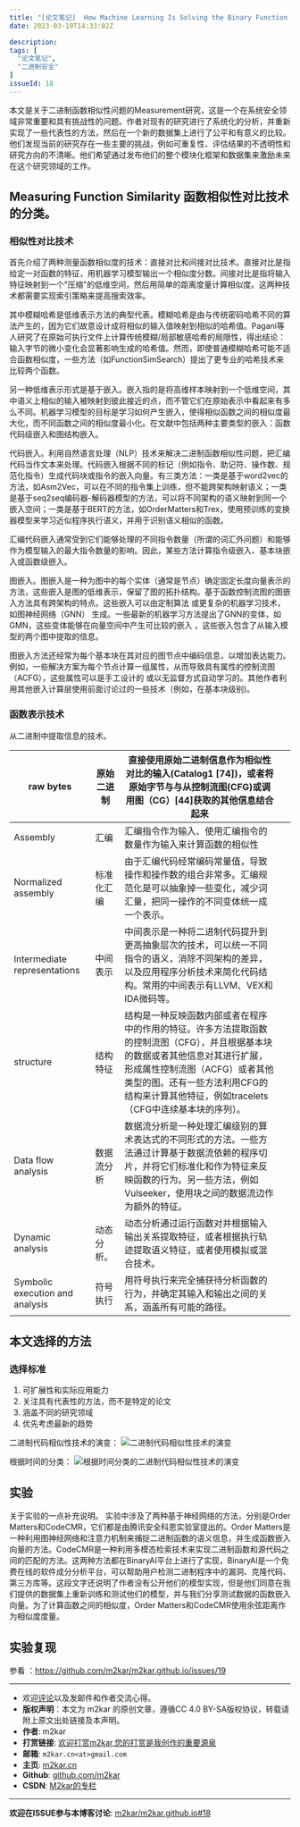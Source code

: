 ```yaml
---
title: "[论文笔记]  How Machine Learning Is Solving the Binary Function Similarity Problem（机器学习如何解决二进制函数相似性问题）"
date: 2023-03-19T14:33:02Z

description: 
tags: [
  "论文笔记",
  "二进制安全"
]
issueId: 18
---
```


本文是关于二进制函数相似性问题的Measurement研究，这是一个在系统安全领域非常重要和具有挑战性的问题。作者对现有的研究进行了系统化的分析，并重新实现了一些代表性的方法，然后在一个新的数据集上进行了公平和有意义的比较。他们发现当前的研究存在一些主要的挑战，例如可重复性、评估结果的不透明性和研究方向的不清晰。他们希望通过发布他们的整个模块化框架和数据集来激励未来在这个研究领域的工作。

## Measuring Function Similarity 函数相似性对比技术的分类。
### 相似性对比技术

首先介绍了两种测量函数相似度的技术：直接对比和间接对比技术。直接对比是指给定一对函数的特征，用机器学习模型输出一个相似度分数。间接对比是指将输入特征映射到一个"压缩"的低维空间，然后用简单的距离度量计算相似度。这两种技术都需要实现索引策略来提高搜索效率。

其中模糊哈希是低维表示方法的典型代表。模糊哈希是由与传统密码哈希不同的算法产生的，因为它们故意设计成将相似的输入值映射到相似的哈希值。Pagani等人研究了在原始可执行文件上计算传统模糊/局部敏感哈希的局限性，得出结论：输入字节的微小变化会显著影响生成的哈希值。然而，即使普通模糊哈希可能不适合函数相似度，一些方法（如FunctionSimSearch）提出了更专业的哈希技术来比较两个函数。

另一种低维表示形式是基于嵌入。嵌入指的是将高维样本映射到一个低维空间，其中语义上相似的输入被映射到彼此接近的点，而不管它们在原始表示中看起来有多么不同。机器学习模型的目标是学习如何产生嵌入，使得相似函数之间的相似度最大化，而不同函数之间的相似度最小化。在文献中包括两种主要类型的嵌入：函数代码级嵌入和图结构嵌入。

代码嵌入。利用自然语言处理（NLP）技术来解决二进制函数相似性问题，把汇编代码当作文本来处理。代码嵌入根据不同的标记（例如指令、助记符、操作数、规范化指令）生成代码块或指令的嵌入向量。有三类方法：一类是基于word2vec的方法，如Asm2Vec，可以在不同的指令集上训练，但不能跨架构映射语义；一类是基于seq2seq编码器-解码器模型的方法，可以将不同架构的语义映射到同一个嵌入空间；一类是基于BERT的方法，如OrderMatters和Trex，使用预训练的变换器模型来学习近似程序执行语义，并用于识别语义相似的函数。

汇编代码嵌入通常受到它们能够处理的不同指令数量（所谓的词汇外问题）和能够作为模型输入的最大指令数量的影响。因此，某些方法计算指令级嵌入、基本块嵌入或函数级嵌入。

图嵌入。图嵌入是一种为图中的每个实体（通常是节点）确定固定长度向量表示的方法，这些嵌入是图的低维表示，保留了图的拓扑结构。基于函数控制流图的图嵌入方法具有跨架构的特点。这些嵌入可以由定制算法 或更复杂的机器学习技术，如图神经网络（GNN） 生成。一些最新的机器学习方法提出了GNN的变体，如GMN，这些变体能够在向量空间中产生可比较的嵌入 ，这些嵌入包含了从输入模型的两个图中提取的信息。

图嵌入方法还经常为每个基本块在其对应的图节点中编码信息，以增加表达能力。例如，一些解决方案为每个节点计算一组属性，从而导致具有属性的控制流图（ACFG），这些属性可以是手工设计的 或以无监督方式自动学习的。其他作者利用其他嵌入计算层使用前面讨论过的一些技术（例如，在基本块级别)。

### 函数表示技术

从二进制中提取信息的技术。

| raw bytes | 原始二进制 | 直接使用原始二进制信息作为相似性对比的输入(Catalog1 [74])，或者将原始字节与与从控制流图(CFG)或调用图（CG）[44]获取的其他信息结合起来 |   |
| --- | --- | --- | --- |
| Assembly | 汇编 | 汇编指令作为输入、使用汇编指令的数量作为输入来计算函数的相似性 |   |
| Normalized assembly | 标准化汇编 | 由于汇编代码经常编码常量值，导致操作和操作数的组合非常多。汇编规范化是可以抽象掉一些变化，减少词汇量，把同一操作的不同变体统一成一个表示。 |   |
| Intermediate representations | 中间表示 | 中间表示是一种将二进制代码提升到更高抽象层次的技术，可以统一不同指令的语义，消除不同架构的差异，以及应用程序分析技术来简化代码结构。常用的中间表示有LLVM、VEX和IDA微码等。 |   |
| structure | 结构特征 | 结构是一种反映函数内部或者在程序中的作用的特征。许多方法提取函数的控制流图（CFG），并且根据基本块的数据或者其他信息对其进行扩展，形成属性控制流图（ACFG）或者其他类型的图。还有一些方法利用CFG的结构来计算其他特征，例如tracelets（CFG中连续基本块的序列）。 |   |
| Data flow analysis | 数据流分析 | 数据流分析是一种处理汇编级别的算术表达式的不同形式的方法。一些方法通过计算基于数据流依赖的程序切片，并将它们标准化和作为特征来反映函数的行为。另一些方法，例如Vulseeker，使用块之间的数据流边作为额外的特征。 |   |
| Dynamic analysis | 动态分析。 | 动态分析通过运行函数对并根据输入输出关系提取特征，或者根据执行轨迹提取语义特征，或者使用模拟或混合技术。 |   |
| Symbolic execution and analysis | 符号执行 | 用符号执行来完全捕获待分析函数的行为，并确定其输入和输出之间的关系，涵盖所有可能的路径。 |   |

本文选择的方法
-------

### 选择标准

1.  可扩展性和实际应用能力
2.  关注具有代表性的方法，而不是特定的论文
3.  涵盖不同的研究领域
4.  优先考虑最新的趋势

二进制代码相似性技术的演变：
![二进制代码相似性技术的演变](https://user-images.githubusercontent.com/16930652/226182660-ef05108c-d902-4fe2-9b0a-a6e9f8af2d4c.png)

根据时间的分类：
![根据时间分类的二进制代码相似性技术的演变](https://user-images.githubusercontent.com/16930652/226182665-c31f760f-2cf5-419b-b611-fe039982dc36.png)

## 实验
关于实验的一点补充说明。
实验中涉及了两种基于神经网络的方法，分别是Order Matters和CodeCMR，它们都是由腾讯安全科恩实验室提出的。Order Matters是一种利用图神经网络和注意力机制来捕捉二进制函数的语义信息，并生成函数嵌入向量的方法。CodeCMR是一种利用多模态检索技术来实现二进制函数和源代码之间的匹配的方法。这两种方法都在BinaryAI平台上进行了实现，BinaryAI是一个免费在线的软件成分分析平台，可以帮助用户检测二进制程序中的漏洞、克隆代码、第三方库等。这段文字还说明了作者没有公开他们的模型实现，但是他们同意在我们提供的数据集上重新训练和测试他们的模型，并与我们分享测试数据的函数嵌入向量。为了计算函数之间的相似度，Order Matters和CodeCMR使用余弦距离作为相似度度量。

## 实验复现
参看 ：https://github.com/m2kar/m2kar.github.io/issues/19

<hr/>

- 欢迎[评论](https://github.com/m2kar/m2kar.github.io/issues/18)以及发邮件和作者交流心得。
- **版权声明**：本文为 m2kar 的原创文章，遵循CC 4.0 BY-SA版权协议，转载请附上原文出处链接及本声明。
- **作者**: m2kar
- **打赏链接**: [欢迎打赏m2kar,您的打赏是我创作的重要源泉](http://m2kar-cn.mikecrm.com/wy97haW)
- **邮箱**: `m2kar.cn<at>gmail.com`
- **主页**: [m2kar.cn](https://m2kar.cn)
- **Github**: [github.com/m2kar](https://github.com/m2kar)
- **CSDN**: [M2kar的专栏](https://m2kar.blog.csdn.net)

<hr/>

**欢迎在ISSUE参与本博客讨论**: [m2kar/m2kar.github.io#18](https://github.com/m2kar/m2kar.github.io/issues/18)